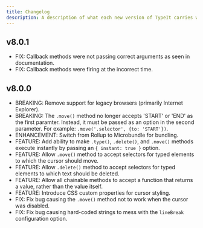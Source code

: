 ```yaml
---
title: Changelog
description: A description of what each new version of TypeIt carries with it.
---
```


## v8.0.1

- FIX: Callback methods were not passing correct arguments as seen in documentation.
- FIX: Callback methods were firing at the incorrect time.

## v8.0.0

- BREAKING: Remove support for legacy browsers (primarily Internet Explorer).
- BREAKING: The `.move()` method no longer accepts 'START' or 'END' as the first paramter. Instead, it must be passed as an option in the second parameter. For example: `.move('.selector', {to: 'START'})`.
- ENHANCEMENT: Switch from Rollup to Microbundle for bundling.
- FEATURE: Add ability to make `.type()`, `.delete()`, and `.move()` methods execute instantly by passing an `{ instant: true }` option.
- FEATURE: Allow `.move()` method to accept selectors for typed elements to which the cursor should move.
- FEATURE: Allow `.delete()` method to accept selectors for typed elements to which text should be deleted.
- FEATURE: Allow all chainable methods to accept a function that returns a value, rather than the value itself.
- FEATURE: Introduce CSS custom properties for cursor styling.
- FIX: Fix bug causing the `.move()` method not to work when the cursor was disabled.
- FIX: Fix bug causing hard-coded strings to mess with the `lineBreak` configuration option.

